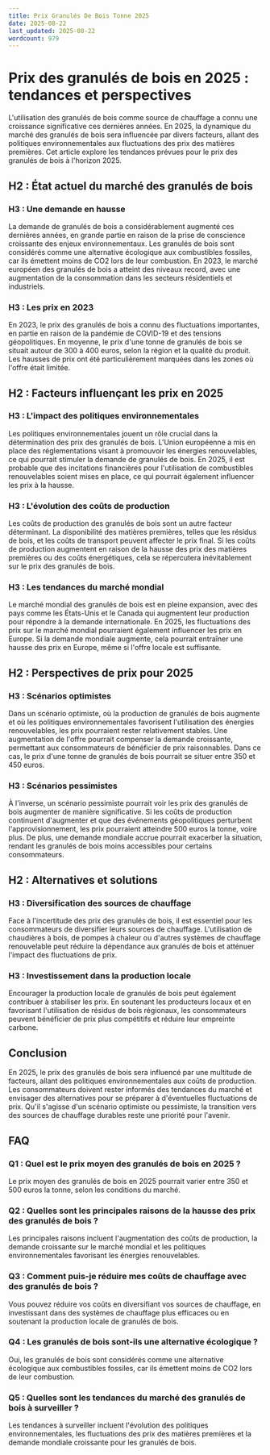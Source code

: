```yaml
---
title: Prix Granulés De Bois Tonne 2025
date: 2025-08-22
last_updated: 2025-08-22
wordcount: 979
---
```


# Prix des granulés de bois en 2025 : tendances et perspectives

L'utilisation des granulés de bois comme source de chauffage a connu une croissance significative ces dernières années. En 2025, la dynamique du marché des granulés de bois sera influencée par divers facteurs, allant des politiques environnementales aux fluctuations des prix des matières premières. Cet article explore les tendances prévues pour le prix des granulés de bois à l'horizon 2025.

## H2 : État actuel du marché des granulés de bois

### H3 : Une demande en hausse

La demande de granulés de bois a considérablement augmenté ces dernières années, en grande partie en raison de la prise de conscience croissante des enjeux environnementaux. Les granulés de bois sont considérés comme une alternative écologique aux combustibles fossiles, car ils émettent moins de CO2 lors de leur combustion. En 2023, le marché européen des granulés de bois a atteint des niveaux record, avec une augmentation de la consommation dans les secteurs résidentiels et industriels.

### H3 : Les prix en 2023

En 2023, le prix des granulés de bois a connu des fluctuations importantes, en partie en raison de la pandémie de COVID-19 et des tensions géopolitiques. En moyenne, le prix d'une tonne de granulés de bois se situait autour de 300 à 400 euros, selon la région et la qualité du produit. Les hausses de prix ont été particulièrement marquées dans les zones où l'offre était limitée.

## H2 : Facteurs influençant les prix en 2025

### H3 : L'impact des politiques environnementales

Les politiques environnementales jouent un rôle crucial dans la détermination des prix des granulés de bois. L'Union européenne a mis en place des réglementations visant à promouvoir les énergies renouvelables, ce qui pourrait stimuler la demande de granulés de bois. En 2025, il est probable que des incitations financières pour l'utilisation de combustibles renouvelables soient mises en place, ce qui pourrait également influencer les prix à la hausse.

### H3 : L'évolution des coûts de production

Les coûts de production des granulés de bois sont un autre facteur déterminant. La disponibilité des matières premières, telles que les résidus de bois, et les coûts de transport peuvent affecter le prix final. Si les coûts de production augmentent en raison de la hausse des prix des matières premières ou des coûts énergétiques, cela se répercutera inévitablement sur le prix des granulés de bois.

### H3 : Les tendances du marché mondial

Le marché mondial des granulés de bois est en pleine expansion, avec des pays comme les États-Unis et le Canada qui augmentent leur production pour répondre à la demande internationale. En 2025, les fluctuations des prix sur le marché mondial pourraient également influencer les prix en Europe. Si la demande mondiale augmente, cela pourrait entraîner une hausse des prix en Europe, même si l'offre locale est suffisante.

## H2 : Perspectives de prix pour 2025

### H3 : Scénarios optimistes

Dans un scénario optimiste, où la production de granulés de bois augmente et où les politiques environnementales favorisent l'utilisation des énergies renouvelables, les prix pourraient rester relativement stables. Une augmentation de l'offre pourrait compenser la demande croissante, permettant aux consommateurs de bénéficier de prix raisonnables. Dans ce cas, le prix d'une tonne de granulés de bois pourrait se situer entre 350 et 450 euros.

### H3 : Scénarios pessimistes

À l'inverse, un scénario pessimiste pourrait voir les prix des granulés de bois augmenter de manière significative. Si les coûts de production continuent d'augmenter et que des événements géopolitiques perturbent l'approvisionnement, les prix pourraient atteindre 500 euros la tonne, voire plus. De plus, une demande mondiale accrue pourrait exacerber la situation, rendant les granulés de bois moins accessibles pour certains consommateurs.

## H2 : Alternatives et solutions

### H3 : Diversification des sources de chauffage

Face à l'incertitude des prix des granulés de bois, il est essentiel pour les consommateurs de diversifier leurs sources de chauffage. L'utilisation de chaudières à bois, de pompes à chaleur ou d'autres systèmes de chauffage renouvelable peut réduire la dépendance aux granulés de bois et atténuer l'impact des fluctuations de prix.

### H3 : Investissement dans la production locale

Encourager la production locale de granulés de bois peut également contribuer à stabiliser les prix. En soutenant les producteurs locaux et en favorisant l'utilisation de résidus de bois régionaux, les consommateurs peuvent bénéficier de prix plus compétitifs et réduire leur empreinte carbone.

## Conclusion

En 2025, le prix des granulés de bois sera influencé par une multitude de facteurs, allant des politiques environnementales aux coûts de production. Les consommateurs doivent rester informés des tendances du marché et envisager des alternatives pour se préparer à d'éventuelles fluctuations de prix. Qu'il s'agisse d'un scénario optimiste ou pessimiste, la transition vers des sources de chauffage durables reste une priorité pour l'avenir.

## FAQ

### Q1 : Quel est le prix moyen des granulés de bois en 2025 ?

Le prix moyen des granulés de bois en 2025 pourrait varier entre 350 et 500 euros la tonne, selon les conditions du marché.

### Q2 : Quelles sont les principales raisons de la hausse des prix des granulés de bois ?

Les principales raisons incluent l'augmentation des coûts de production, la demande croissante sur le marché mondial et les politiques environnementales favorisant les énergies renouvelables.

### Q3 : Comment puis-je réduire mes coûts de chauffage avec des granulés de bois ?

Vous pouvez réduire vos coûts en diversifiant vos sources de chauffage, en investissant dans des systèmes de chauffage plus efficaces ou en soutenant la production locale de granulés de bois.

### Q4 : Les granulés de bois sont-ils une alternative écologique ?

Oui, les granulés de bois sont considérés comme une alternative écologique aux combustibles fossiles, car ils émettent moins de CO2 lors de leur combustion.

### Q5 : Quelles sont les tendances du marché des granulés de bois à surveiller ?

Les tendances à surveiller incluent l'évolution des politiques environnementales, les fluctuations des prix des matières premières et la demande mondiale croissante pour les granulés de bois.